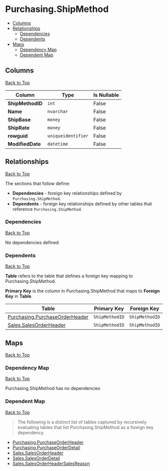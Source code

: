 # Purchasing.ShipMethod

* [Columns](#columns)
* [Relationships](#relationships)
    * [Dependencies](#dependencies)
    * [Dependents](#dependents)
* [Maps](#maps)
    * [Dependency Map](#dependency-map)
    * [Dependent Map](#dependent-map)

## Columns
[Back to Top](#purchasingshipmethod)

Column | Type | Is Nullable
-------|------|------------
**ShipMethodID** | `int` | False
**Name** | `nvarchar` | False
**ShipBase** | `money` | False
**ShipRate** | `money` | False
**rowguid** | `uniqueidentifier` | False
**ModifiedDate** | `datetime` | False

## Relationships
[Back to Top](#purchasingshipmethod)


The sections that follow define:
* **Dependencies** - foreign key relationships defined by `Purchasing.ShipMethod`.
* **Dependents** - foreign key relationships defined by other tables that reference `Purchasing.ShipMethod`.

### Dependencies
[Back to Top](#purchasingshipmethod)


No dependencies defined

### Dependents
[Back to Top](#purchasingshipmethod)

**Table** refers to the table that defines a foreign key mapping to Purchasing.ShipMethod.

**Primary Key** is the column in Purchasing.ShipMethod that maps to **Foreign Key** in **Table**.

Table | Primary Key | Foreign Key | Foreign Key Name
------|-------------|-------------|-----------------
[Purchasing.PurchaseOrderHeader](./PurchaseOrderHeader.md) | `ShipMethodID` | `ShipMethodID` | **FK_PurchaseOrderHeader_ShipMethod_ShipMethodID**
[Sales.SalesOrderHeader](../Sales/SalesOrderHeader.md) | `ShipMethodID` | `ShipMethodID` | **FK_SalesOrderHeader_ShipMethod_ShipMethodID**

## Maps
[Back to Top](#purchasingshipmethod)

### Dependency Map
[Back to Top](#purchasingshipmethod)

Purchasing.ShipMethod has no dependencies
### Dependent Map
[Back to Top](#purchasingshipmethod)

> The following is a distinct list of tables captured by recursively evaluating tables that list Purchasing.ShipMethod as a foreign key dependency.

* [Purchasing.PurchaseOrderHeader](./PurchaseOrderHeader.md)
* [Purchasing.PurchaseOrderDetail](./PurchaseOrderDetail.md)
* [Sales.SalesOrderHeader](../Sales/SalesOrderHeader.md)
* [Sales.SalesOrderDetail](./SalesOrderDetail.md)
* [Sales.SalesOrderHeaderSalesReason](./SalesOrderHeaderSalesReason.md)
